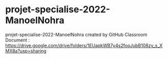 # projet-specialise-2022-ManoelNohra
projet-specialise-2022-ManoelNohra created by GitHub Classroom
Document : https://drive.google.com/drive/folders/1EUapkWB7y4s2fooJubB108zy_s_XMX8a?usp=sharing
